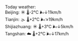 Today weather:  
Beijing: ☀️ 🌡️-2°C 🌬️↓11km/h  
Tianjin: 🌫  🌡️+2°C 🌬️↘19km/h  
Shijiazhuang: ☀️ 🌡️+3°C 🌬️↓5km/h  
Tangshan: ☁️ 🌡️+2°C 🌬️↓17km/h  
